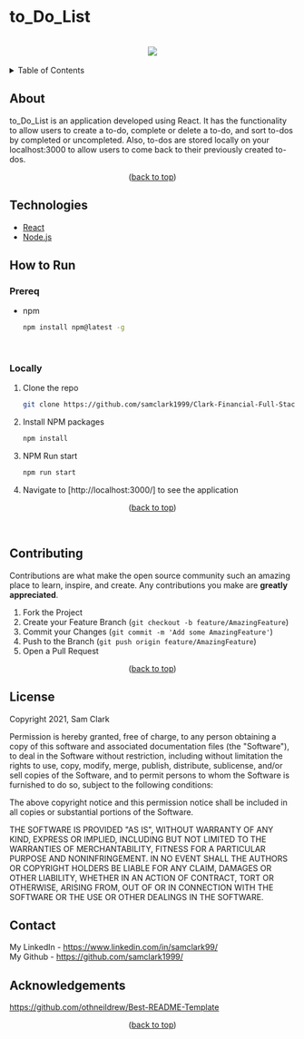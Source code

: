 # to_Do_List
<br>
<div align="center" height="400px" width="600px">
 <img src="public/readme1.png">
</div>
<br>

<!-- TABLE OF CONTENTS -->
<details>
  <summary>Table of Contents</summary>
  <ol>
    <li>
      <a href="#About">About</a>
      <ul>
        <li><a href="#Technologies">Technologies</a></li>
      </ul>
    </li>
    <li>
      <a href="#How-to-Run">How to Run</a>
      <ul>
        <li><a href="#Locally">Locally</a></li>
      </ul>
    </li>
    <li><a href="#contributing">Contributing</a></li>
    <li><a href="#license">License</a></li>
    <li><a href="#contact">Contact</a></li>
    <li><a href="#acknowledgments">Acknowledgments</a></li>
  </ol>
</details>

## About
to_Do_List is an application developed using React. It has the functionality to allow users to create a to-do, complete or delete a to-do, and sort to-dos by completed or uncompleted. Also, to-dos are stored locally on your localhost:3000 to allow users to come back to their previously created to-dos. 
<p align="center">(<a href="#top">back to top</a>)</p>


## Technologies
* [React](https://reactjs.org/)
* [Node.js](https://nodejs.org/en/)

## How to Run
### Prereq
* npm
  ```sh
  npm install npm@latest -g
  ```
<br>

### Locally
1. Clone the repo
   ```sh
   git clone https://github.com/samclark1999/Clark-Financial-Full-Stack
   ```
2. Install NPM packages
   ```sh
   npm install
   ```
3. NPM Run start
   ```sh
   npm run start
   ```
4. Navigate to [http://localhost:3000/] to see the application


<p align="center">(<a href="#top">back to top</a>)</p>
<br>

## Contributing

Contributions are what make the open source community such an amazing place to learn, inspire, and create. Any contributions you make are **greatly appreciated**.

1. Fork the Project
2. Create your Feature Branch (`git checkout -b feature/AmazingFeature`)
3. Commit your Changes (`git commit -m 'Add some AmazingFeature'`)
4. Push to the Branch (`git push origin feature/AmazingFeature`)
5. Open a Pull Request

<p align="center">(<a href="#top">back to top</a>)</p>

## License
Copyright 2021, Sam Clark

Permission is hereby granted, free of charge, to any person obtaining a copy of this software and associated documentation files (the "Software"), to deal in the Software without restriction, including without limitation the rights to use, copy, modify, merge, publish, distribute, sublicense, and/or sell copies of the Software, and to permit persons to whom the Software is furnished to do so, subject to the following conditions:

The above copyright notice and this permission notice shall be included in all copies or substantial portions of the Software.

THE SOFTWARE IS PROVIDED "AS IS", WITHOUT WARRANTY OF ANY KIND, EXPRESS OR IMPLIED, INCLUDING BUT NOT LIMITED TO THE WARRANTIES OF MERCHANTABILITY, FITNESS FOR A PARTICULAR PURPOSE AND NONINFRINGEMENT. IN NO EVENT SHALL THE AUTHORS OR COPYRIGHT HOLDERS BE LIABLE FOR ANY CLAIM, DAMAGES OR OTHER LIABILITY, WHETHER IN AN ACTION OF CONTRACT, TORT OR OTHERWISE, ARISING FROM, OUT OF OR IN CONNECTION WITH THE SOFTWARE OR THE USE OR OTHER DEALINGS IN THE SOFTWARE.

## Contact
My LinkedIn - https://www.linkedin.com/in/samclark99/ <br>
My Github - https://github.com/samclark1999/

## Acknowledgements
https://github.com/othneildrew/Best-README-Template


<p align="center">(<a href="#top">back to top</a>)</p>

